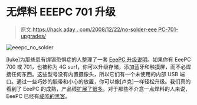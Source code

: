 # 无焊料 EEEPC 701 升级

> 原文:[https://hack aday . com/2008/12/22/no-solder-eee PC-701-upgrades/](https://hackaday.com/2008/12/22/no-solder-eeepc-701-upgrades/)

![eeepc_no_solder](../Images/b319a0c90059f08066544a2feb68cd57.png "eeepc_no_solder")

[luke]为那些患有焊锡恐惧症的人整理了一套 [EeePC 升级说明](http://www.instructables.com/id/how_to_touchscreen_EEE_without_soldering_/)。如果你有 EeePC 700 或 701，也被称为 4G surf，你可以升级存储，添加蓝牙和触摸屏，而不必焊接任何东西。这些型号没有内置摄像头，所以它们有一个未使用的内部 USB 端口。通过一些巧妙的胶带和小心的放置，你可以像[卢克]一样轻松升级。我们真的看到了 EeePC 的成熟，产品线[扩展了很多](http://www.obsessable.com/comparator/asus-eee-pc-lineup-compared/)。对于那些不介意一点焊料的人来说，EeePC 已经有[成吨的黑客](http://hackaday.com/tag/eeepc/)。